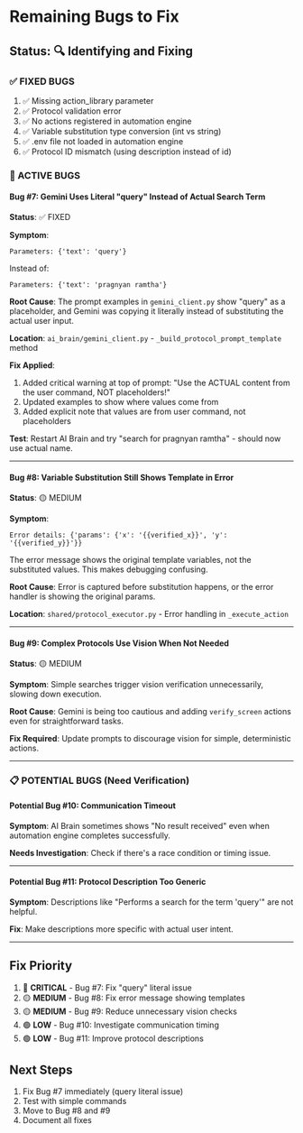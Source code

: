 # Remaining Bugs to Fix

## Status: 🔍 Identifying and Fixing

### ✅ FIXED BUGS
1. ✅ Missing action_library parameter
2. ✅ Protocol validation error
3. ✅ No actions registered in automation engine
4. ✅ Variable substitution type conversion (int vs string)
5. ✅ .env file not loaded in automation engine
6. ✅ Protocol ID mismatch (using description instead of id)

### 🐛 ACTIVE BUGS

#### Bug #7: Gemini Uses Literal "query" Instead of Actual Search Term
**Status**: ✅ FIXED

**Symptom**:
```
Parameters: {'text': 'query'}
```
Instead of:
```
Parameters: {'text': 'pragnyan ramtha'}
```

**Root Cause**: The prompt examples in `gemini_client.py` show "query" as a placeholder, and Gemini was copying it literally instead of substituting the actual user input.

**Location**: `ai_brain/gemini_client.py` - `_build_protocol_prompt_template` method

**Fix Applied**: 
1. Added critical warning at top of prompt: "Use the ACTUAL content from the user command, NOT placeholders!"
2. Updated examples to show where values come from
3. Added explicit note that values are from user command, not placeholders

**Test**: Restart AI Brain and try "search for pragnyan ramtha" - should now use actual name.

---

#### Bug #8: Variable Substitution Still Shows Template in Error
**Status**: 🟡 MEDIUM

**Symptom**:
```
Error details: {'params': {'x': '{{verified_x}}', 'y': '{{verified_y}}'}}
```

The error message shows the original template variables, not the substituted values. This makes debugging confusing.

**Root Cause**: Error is captured before substitution happens, or the error handler is showing the original params.

**Location**: `shared/protocol_executor.py` - Error handling in `_execute_action`

---

#### Bug #9: Complex Protocols Use Vision When Not Needed
**Status**: 🟡 MEDIUM

**Symptom**: Simple searches trigger vision verification unnecessarily, slowing down execution.

**Root Cause**: Gemini is being too cautious and adding `verify_screen` actions even for straightforward tasks.

**Fix Required**: Update prompts to discourage vision for simple, deterministic actions.

---

### 📋 POTENTIAL BUGS (Need Verification)

#### Potential Bug #10: Communication Timeout
**Symptom**: AI Brain sometimes shows "No result received" even when automation engine completes successfully.

**Needs Investigation**: Check if there's a race condition or timing issue.

---

#### Potential Bug #11: Protocol Description Too Generic
**Symptom**: Descriptions like "Performs a search for the term 'query'" are not helpful.

**Fix**: Make descriptions more specific with actual user intent.

---

## Fix Priority

1. 🔴 **CRITICAL** - Bug #7: Fix "query" literal issue
2. 🟡 **MEDIUM** - Bug #8: Fix error message showing templates
3. 🟡 **MEDIUM** - Bug #9: Reduce unnecessary vision checks
4. 🟢 **LOW** - Bug #10: Investigate communication timing
5. 🟢 **LOW** - Bug #11: Improve protocol descriptions

## Next Steps

1. Fix Bug #7 immediately (query literal issue)
2. Test with simple commands
3. Move to Bug #8 and #9
4. Document all fixes
